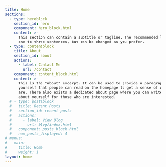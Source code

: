 ```yaml
---
title: Home
sections:
  - type: heroblock
    section_id: hero
    component: hero_block.html
    content: >-
      This section can contain a subtitle or tagline. The recommended length is
      one to three sentences, but can be changed as you prefer.
  - type: contentblock
    title: About
    section_id: about
    actions:
      - label: Contact Me
        url: /contact
    component: content_block.html
    content: >-
      This is the "about" excerpt. It can be used to provide a paragraph about
      yourself that people can read on the homepage to get a sense of who you
      are. There also exists a dedicated about page where you can write more
      about yourself for those who are interested.
  # - type: postsblock
  #   title: Recent Posts
  #   section_id: recent-posts
  #   actions:
  #     - label: View Blog
  #       url: blog/index.html
  #   component: posts_block.html
  #   num_posts_displayed: 4
# menus:
#   main:
#     title: Home
#     weight: 1
layout: home
---
```


